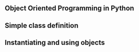 ## Object Oriented Programming in Python 
## Simple class definition
## Instantiating and using objects
